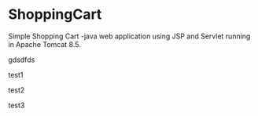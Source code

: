 # ShoppingCart
Simple Shopping Cart -java web application using JSP and Servlet running in Apache Tomcat 8.5.


gdsdfds



test1

test2

test3